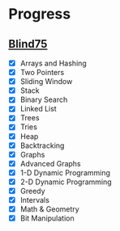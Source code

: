 # Progress

## [Blind75](https://neetcode.io/practice)

- [x] Arrays and Hashing
- [x] Two Pointers
- [x] Sliding Window
- [x] Stack
- [x] Binary Search
- [x] Linked List
- [x] Trees
- [x] Tries
- [x] Heap
- [x] Backtracking
- [x] Graphs
- [x] Advanced Graphs
- [x] 1-D Dynamic Programming
- [x] 2-D Dynamic Programming
- [x] Greedy
- [x] Intervals
- [x] Math & Geometry
- [x] Bit Manipulation
